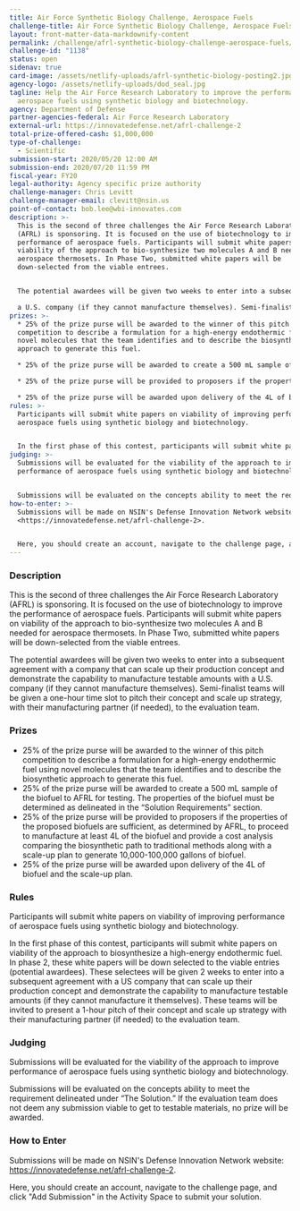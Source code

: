 ```yaml
---
title: Air Force Synthetic Biology Challenge, Aerospace Fuels
challenge-title: Air Force Synthetic Biology Challenge, Aerospace Fuels
layout: front-matter-data-markdownify-content
permalink: /challenge/afrl-synthetic-biology-challenge-aerospace-fuels/
challenge-id: "1138"
status: open
sidenav: true
card-image: /assets/netlify-uploads/afrl-synthetic-biology-posting2.jpg
agency-logo: /assets/netlify-uploads/dod_seal.jpg
tagline: Help the Air Force Research Laboratory to improve the performance of
  aerospace fuels using synthetic biology and biotechnology.
agency: Department of Defense
partner-agencies-federal: Air Force Research Laboratory
external-url: https://innovatedefense.net/afrl-challenge-2
total-prize-offered-cash: $1,000,000
type-of-challenge:
  - Scientific
submission-start: 2020/05/20 12:00 AM
submission-end: 2020/07/20 11:59 PM
fiscal-year: FY20
legal-authority: Agency specific prize authority
challenge-manager: Chris Levitt
challenge-manager-email: clevitt@nsin.us
point-of-contact: bob.lee@wbi-innovates.com
description: >-
  This is the second of three challenges the Air Force Research Laboratory
  (AFRL) is sponsoring. It is focused on the use of biotechnology to improve the
  performance of aerospace fuels. Participants will submit white papers on
  viability of the approach to bio-synthesize two molecules A and B needed for
  aerospace thermosets. In Phase Two, submitted white papers will be
  down-selected from the viable entrees. 


  The potential awardees will be given two weeks to enter into a subsequent agreement with a company that can scale up their production concept and demonstrate the capability to manufacture testable amounts with

  a U.S. company (if they cannot manufacture themselves). Semi-finalist teams will be given a one-hour time slot to pitch their concept and scale up strategy, with their manufacturing partner (if needed), to the evaluation team.
prizes: >-
  * 25% of the prize purse will be awarded to the winner of this pitch
  competition to describe a formulation for a high-energy endothermic fuel using
  novel molecules that the team identifies and to describe the biosynthetic
  approach to generate this fuel. 

  * 25% of the prize purse will be awarded to create a 500 mL sample of the biofuel to AFRL for testing. The properties of the biofuel must be determined as delineated in the “Solution Requirements” section. 

  * 25% of the prize purse will be provided to proposers if the properties of the proposed biofuels are sufficient, as determined by AFRL, to proceed to manufacture at least 4L of the biofuel and provide a cost analysis comparing the biosynthetic path to traditional methods along with a scale-up plan to generate 10,000-100,000 gallons of biofuel. 

  * 25% of the prize purse will be awarded upon delivery of the 4L of biofuel and the scale-up plan.
rules: >-
  Participants will submit white papers on viability of improving performance of
  aerospace fuels using synthetic biology and biotechnology. 


  In the first phase of this contest, participants will submit white papers on viability of the approach to biosynthesize a high-energy endothermic fuel. In phase 2, these white papers will be down selected to the viable entries (potential awardees). These selectees will be given 2 weeks to enter into a subsequent agreement with a US company that can scale up their production concept and demonstrate the capability to manufacture testable amounts (if they cannot manufacture it themselves). These teams will be invited to present a 1-hour pitch of their concept and scale up strategy with their manufacturing partner (if needed) to the evaluation team.
judging: >-
  Submissions will be evaluated for the viability of the approach to improve
  performance of aerospace fuels using synthetic biology and biotechnology.


  Submissions will be evaluated on the concepts ability to meet the requirement delineated under “The Solution.” If the evaluation team does not deem any submission viable to get to testable materials, no prize will be awarded.
how-to-enter: >-
  Submissions will be made on NSIN's Defense Innovation Network website:
  <https://innovatedefense.net/afrl-challenge-2>.


  Here, you should create an account, navigate to the challenge page, and click "Add Submission" in the Activity Space to submit your solution.
---
```

### Description

This is the second of three challenges the Air Force Research Laboratory (AFRL) is sponsoring. It is focused on the use of biotechnology to improve the performance of aerospace fuels. Participants will submit white papers on viability of the approach to bio-synthesize two molecules A and B needed for aerospace thermosets. In Phase Two, submitted white papers will be down-selected from the viable entrees. 

The potential awardees will be given two weeks to enter into a subsequent agreement with a company that can scale up their production concept and demonstrate the capability to manufacture testable amounts with
a U.S. company (if they cannot manufacture themselves). Semi-finalist teams will be given a one-hour time slot to pitch their concept and scale up strategy, with their manufacturing partner (if needed), to the evaluation team.

### Prizes

* 25% of the prize purse will be awarded to the winner of this pitch competition to describe a formulation for a high-energy endothermic fuel using novel molecules that the team identifies and to describe the biosynthetic approach to generate this fuel. 
* 25% of the prize purse will be awarded to create a 500 mL sample of the biofuel to AFRL for testing. The properties of the biofuel must be determined as delineated in the “Solution Requirements” section. 
* 25% of the prize purse will be provided to proposers if the properties of the proposed biofuels are sufficient, as determined by AFRL, to proceed to manufacture at least 4L of the biofuel and provide a cost analysis comparing the biosynthetic path to traditional methods along with a scale-up plan to generate 10,000-100,000 gallons of biofuel. 
* 25% of the prize purse will be awarded upon delivery of the 4L of biofuel and the scale-up plan.

### Rules

Participants will submit white papers on viability of improving performance of aerospace fuels using synthetic biology and biotechnology. 

In the first phase of this contest, participants will submit white papers on viability of the approach to biosynthesize a high-energy endothermic fuel. In phase 2, these white papers will be down selected to the viable entries (potential awardees). These selectees will be given 2 weeks to enter into a subsequent agreement with a US company that can scale up their production concept and demonstrate the capability to manufacture testable amounts (if they cannot manufacture it themselves). These teams will be invited to present a 1-hour pitch of their concept and scale up strategy with their manufacturing partner (if needed) to the evaluation team.

### Judging

Submissions will be evaluated for the viability of the approach to improve performance of aerospace fuels using synthetic biology and biotechnology.

Submissions will be evaluated on the concepts ability to meet the requirement delineated under “The Solution.” If the evaluation team does not deem any submission viable to get to testable materials, no prize will be awarded.

### How to Enter

Submissions will be made on NSIN's Defense Innovation Network website: <https://innovatedefense.net/afrl-challenge-2>.

Here, you should create an account, navigate to the challenge page, and click "Add Submission" in the Activity Space to submit your solution.
